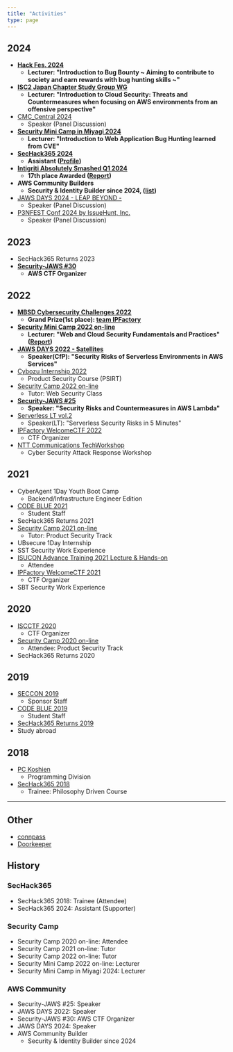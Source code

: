 ```yaml
---
title: "Activities"
type: page
---
```


## 2024
- **[Hack Fes. 2024](https://www.hacker.or.jp/hack-fes-2024/)**
  - **Lecturer: "Introduction to Bug Bounty ~ Aiming to contribute to society and earn rewards with bug hunting skills ~"**
- **[ISC2 Japan Chapter Study Group WG](https://sites.google.com/isc2chapter.jp/meetup/202407)**
  - **Lecturer: "Introduction to Cloud Security: Threats and Countermeasures when focusing on AWS environments from an offensive perspective"**
- [CMC_Central 2024](https://cmc-central.com/)
  - Speaker (Panel Discussion)
- **[Security Mini Camp in Miyagi 2024](https://www.security-camp.or.jp/minicamp/miyagi2024.html)**
  - **Lecturer: "Introduction to Web Application Bug Hunting learned from CVE"**
- **[SecHack365 2024](https://sechack365.nict.go.jp/)**
  - **Assistant ([Profile](https://sechack365.nict.go.jp/trainers/assistant2024/morioka.html))**
- **[Intigriti Absolutely Smashed Q1 2024](https://app.intigriti.com/leaderboard?severity=1&year=2024&quarter=1)**
  - **17th place Awarded ([Report](https://scgajge12.hatenablog.com/entry/intigriti_q1_2024))**
- **AWS Community Builders**
  - **Security & Identity Builder since 2024, ([list](https://aws.amazon.com/developer/community/community-builders/community-builders-directory/?nc1=h_ls&cb-cards.sort-by=item.additionalFields.cbName&cb-cards.sort-order=asc&awsf.builder-category=cb-type%23security-identity-compliance&awsf.location=*all&awsf.year=*all&cb-cards.q=japan&cb-cards.q_operator=AND))**
- [JAWS DAYS 2024 - LEAP BEYOND -](https://jawsdays2024.jaws-ug.jp/)
  - Speaker (Panel Discussion)
- [P3NFEST Conf 2024 by IssueHunt, Inc.](https://issuehunt.jp/events/2024/p3nfestconf)
  - Speaker (Panel Discussion)

## 2023
- SecHack365 Returns 2023
- **[Security-JAWS #30](https://s-jaws.doorkeeper.jp/events/155025)**
  - **AWS CTF Organizer**

## 2022
- **[MBSD Cybersecurity Challenges 2022](https://setten.sgec.or.jp/cooperation/106.html)**
  - **Grand Prize(1st place): [team IPFactory](https://twitter.com/_ipfactory_/status/1603305538485293056?s=20&t=TuG_L-pYtzYUwW1HJTC-SA)**
- **[Security Mini Camp 2022 on-line](https://www.security-camp.or.jp/minicamp/online2022.html)**
  - **Lecturer: "Web and Cloud Security Fundamentals and Practices" ([Report](https://blog.security-camp.or.jp/posts/minicamp-online-2022/))**
- **[JAWS DAYS 2022 - Satellites](https://jawsdays2022.jaws-ug.jp/)**
  - **Speaker(CfP): "Security Risks of Serverless Environments in AWS Services"**
- [Cybozu Internship 2022](https://blog.cybozu.io/entry/2022/10/11/080000)
  - Product Security Course (PSIRT)
- [Security Camp 2022 on-line](https://www.ipa.go.jp/jinzai/camp/2022/zenkoku2022_index.html)
  - Tutor: Web Security Class
- **[Security-JAWS #25](https://s-jaws.doorkeeper.jp/events/137234)**
  - **Speaker: "Security Risks and Countermeasures in AWS Lambda"**
- [Serverless LT vol.2](https://rakus.connpass.com/event/244702/)
  - Speaker(LT): "Serverless Security Risks in 5 Minutes"
- [IPFactory WelcomeCTF 2022](https://feneshi.co/WelcomeCTF2022/)
  - CTF Organizer
- [NTT Communications TechWorkshop](https://engineers.ntt.com/entry/2022/01/31/132652)
  - Cyber Security Attack Response Workshop

## 2021
- CyberAgent 1Day Youth Boot Camp
  - Backend/Infrastructure Engineer Edition
- [CODE BLUE 2021](https://codeblue.jp/2021/)
  - Student Staff
- SecHack365 Returns 2021
- [Security Camp 2021 on-line](https://www.ipa.go.jp/jinzai/camp/2021/zenkoku2021_index.html)
  - Tutor: Product Security Track
- UBsecure 1Day Internship
- SST Security Work Experience
- [ISUCON Advance Training 2021 Lecture & Hands-on](https://isucon.net/archives/55835733.html)
  - Attendee
- [IPFactory WelcomeCTF 2021](https://feneshi.co/WelcomeCTF2021/)
  - CTF Organizer
- SBT Security Work Experience

## 2020
- [ISCCTF 2020](https://blog.8ay.ac/articles/2020-10-27/organized-iscctf-2020)
  - CTF Organizer
- [Security Camp 2020 on-line](https://www.ipa.go.jp/jinzai/camp/2020/zenkoku2020_index.html)
  - Attendee: Product Security Track
- SecHack365 Returns 2020

## 2019
- [SECCON 2019](https://www.seccon.jp/2019/)
  - Sponsor Staff
- [CODE BLUE 2019](https://codeblue.jp/2019/)
  - Student Staff
- [SecHack365 Returns 2019](https://sechack365.nict.go.jp/report/2019/report_r2019.html)
- Study abroad

## 2018
- [PC Koshien](https://web-ext.u-aizu.ac.jp/pc-concours/2018/index.html)
  - Programming Division
- [SecHack365 2018](https://sechack365.nict.go.jp/report/2018/)
  - Trainee: Philosophy Driven Course

---

## Other
- [connpass](https://connpass.com/user/scgajge12)
- [Doorkeeper](https://www.doorkeeper.jp/users/mvk0vr8s89y3guj1av28h3jk49snd9)


## History

### SecHack365
- SecHack365 2018: Trainee (Attendee)
- SecHack365 2024: Assistant (Supporter)

### Security Camp
- Security Camp 2020 on-line: Attendee
- Security Camp 2021 on-line: Tutor
- Security Camp 2022 on-line: Tutor
- Security Mini Camp 2022 on-line: Lecturer
- Security Mini Camp in Miyagi 2024: Lecturer

### AWS Community
- Security-JAWS #25: Speaker
- JAWS DAYS 2022: Speaker
- Security-JAWS #30: AWS CTF Organizer
- JAWS DAYS 2024: Speaker
- AWS Community Builder
  - Security & Identity Builder since 2024
